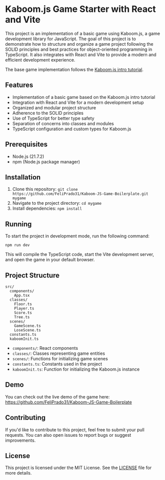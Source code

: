# Kaboom.js Game Starter with React and Vite

This project is an implementation of a basic game using Kaboom.js, a game development library for JavaScript. The goal of this project is to demonstrate how to structure and organize a game project following the SOLID principles and best practices for object-oriented programming in TypeScript. It also integrates with React and Vite to provide a modern and efficient development experience.

The base game implementation follows the [Kaboom.js intro tutorial](https://kaboomjs.com/doc/intro).

## Features

- Implementation of a basic game based on the Kaboom.js intro tutorial
- Integration with React and Vite for a modern development setup
- Organized and modular project structure
- Adherence to the SOLID principles
- Use of TypeScript for better type safety
- Separation of concerns into classes and modules
- TypeScript configuration and custom types for Kaboom.js

## Prerequisites

- Node.js (21.7.2)
- npm (Node.js package manager)

## Installation

1. Clone this repository: `git clone https://github.com/FeliPrado31/Kaboom-JS-Game-Boilerplate.git mygame`
2. Navigate to the project directory: `cd mygame`
3. Install dependencies: `npm install`

## Running

To start the project in development mode, run the following command:

```
npm run dev
```

This will compile the TypeScript code, start the Vite development server, and open the game in your default browser.

## Project Structure

```
src/
  components/
    App.tsx
  classes/
    Floor.ts
    Player.ts
    Score.ts
    Tree.ts
  scenes/
    GameScene.ts
    LoseScene.ts
  constants.ts
  kaboomInit.ts
```

- `components/`: React components
- `classes/`: Classes representing game entities
- `scenes/`: Functions for initializing game scenes
- `constants.ts`: Constants used in the project
- `kaboomInit.ts`: Function for initializing the Kaboom.js instance

## Demo

You can check out the live demo of the game here: https://github.com/FeliPrado31/Kaboom-JS-Game-Boilerplate

## Contributing

If you'd like to contribute to this project, feel free to submit your pull requests. You can also open issues to report bugs or suggest improvements.

## License

This project is licensed under the MIT License. See the [LICENSE](LICENSE) file for more details.
